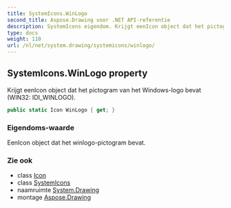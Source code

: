 ```yaml
---
title: SystemIcons.WinLogo
second_title: Aspose.Drawing voor .NET API-referentie
description: SystemIcons eigendom. Krijgt eenIcon object dat het pictogram van het Windowslogo bevat WIN32 IDI_WINLOGO.
type: docs
weight: 110
url: /nl/net/system.drawing/systemicons/winlogo/
---
```

## SystemIcons.WinLogo property

Krijgt eenIcon object dat het pictogram van het Windows-logo bevat (WIN32: IDI_WINLOGO).

```csharp
public static Icon WinLogo { get; }
```

### Eigendoms-waarde

EenIcon object dat het winlogo-pictogram bevat.

### Zie ook

* class [Icon](../../icon/)
* class [SystemIcons](../)
* naamruimte [System.Drawing](../../systemicons/)
* montage [Aspose.Drawing](../../../)


